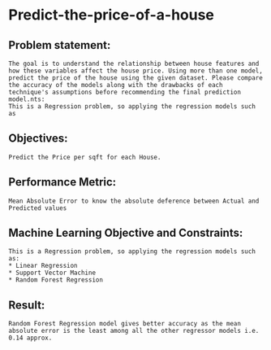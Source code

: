 # Predict-the-price-of-a-house
## Problem statement: 
    The goal is to understand the relationship between house features and how these variables affect the house price. Using more than one model, predict the price of the house using the given dataset. Please compare the accuracy of the models along with the drawbacks of each technique's assumptions before recommending the final prediction model.nts:
    This is a Regression problem, so applying the regression models such as
    
## Objectives:
    Predict the Price per sqft for each House.
    
## Performance Metric:
    Mean Absolute Error to know the absolute deference between Actual and Predicted values
  
## Machine Learning Objective and Constraints:
    This is a Regression problem, so applying the regression models such as:
    * Linear Regression 
    * Support Vector Machine
    * Random Forest Regression
## Result:
    Random Forest Regression model gives better accuracy as the mean absolute error is the least among all the other regressor models i.e. 0.14 approx.
    
    
    
